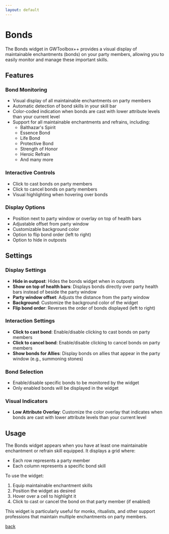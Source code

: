 ```yaml
---
layout: default
---
```


# Bonds

The Bonds widget in GWToolbox++ provides a visual display of maintainable enchantments (bonds) on your party members, allowing you to easily monitor and manage these important skills.

## Features

### Bond Monitoring
- Visual display of all maintainable enchantments on party members
- Automatic detection of bond skills in your skill bar
- Color-coded indication when bonds are cast with lower attribute levels than your current level
- Support for all maintainable enchantments and refrains, including:
  - Balthazar's Spirit
  - Essence Bond
  - Life Bond
  - Protective Bond
  - Strength of Honor
  - Heroic Refrain
  - And many more

### Interactive Controls
- Click to cast bonds on party members
- Click to cancel bonds on party members
- Visual highlighting when hovering over bonds

### Display Options
- Position next to party window or overlay on top of health bars
- Adjustable offset from party window
- Customizable background color
- Option to flip bond order (left to right)
- Option to hide in outposts

## Settings

### Display Settings
- **Hide in outpost**: Hides the bonds widget when in outposts
- **Show on top of health bars**: Displays bonds directly over party health bars instead of beside the party window
- **Party window offset**: Adjusts the distance from the party window
- **Background**: Customize the background color of the widget
- **Flip bond order**: Reverses the order of bonds displayed (left to right)

### Interaction Settings
- **Click to cast bond**: Enable/disable clicking to cast bonds on party members
- **Click to cancel bond**: Enable/disable clicking to cancel bonds on party members
- **Show bonds for Allies**: Display bonds on allies that appear in the party window (e.g., summoning stones)

### Bond Selection
- Enable/disable specific bonds to be monitored by the widget
- Only enabled bonds will be displayed in the widget

### Visual Indicators
- **Low Attribute Overlay**: Customize the color overlay that indicates when bonds are cast with lower attribute levels than your current level

## Usage

The Bonds widget appears when you have at least one maintainable enchantment or refrain skill equipped. It displays a grid where:
- Each row represents a party member
- Each column represents a specific bond skill

To use the widget:
1. Equip maintainable enchantment skills
2. Position the widget as desired
3. Hover over a cell to highlight it
4. Click to cast or cancel the bond on that party member (if enabled)

This widget is particularly useful for monks, ritualists, and other support professions that maintain multiple enchantments on party members.

[back](./)
